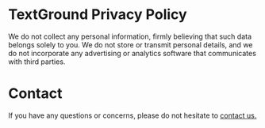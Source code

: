 # TextGround Privacy Policy
We do not collect any personal information, firmly believing that such data belongs solely to you. We do not store or transmit personal details, and we do not incorporate any advertising or analytics software that communicates with third parties.

# Contact
If you have any questions or concerns, please do not hesitate to [contact us.](mailto:andrew.o.dev@proton.me)
